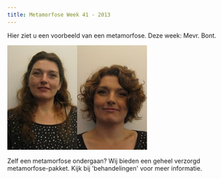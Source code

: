 ```yaml
---
title: Metamorfose Week 41 - 2013
---
```


Hier ziet u een voorbeeld van een metamorfose. Deze week: Mevr. Bont.

![](/uploads/versions/metamorfose-mevr-bont-v---x----160-240x---.jpg)![](/uploads/versions/metamorfose-mevr-bont-n---x----160-240x---.jpg)

Zelf een metamorfose ondergaan? Wij bieden een geheel verzorgd metamorfose-pakket. Kijk bij 'behandelingen' voor meer informatie.